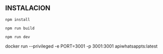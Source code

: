 ## INSTALACION

```
npm install

npm run build

npm run dev

```

docker run --privileged -e PORT=3001 -p 3001:3001 apiwhatsappts:latest
